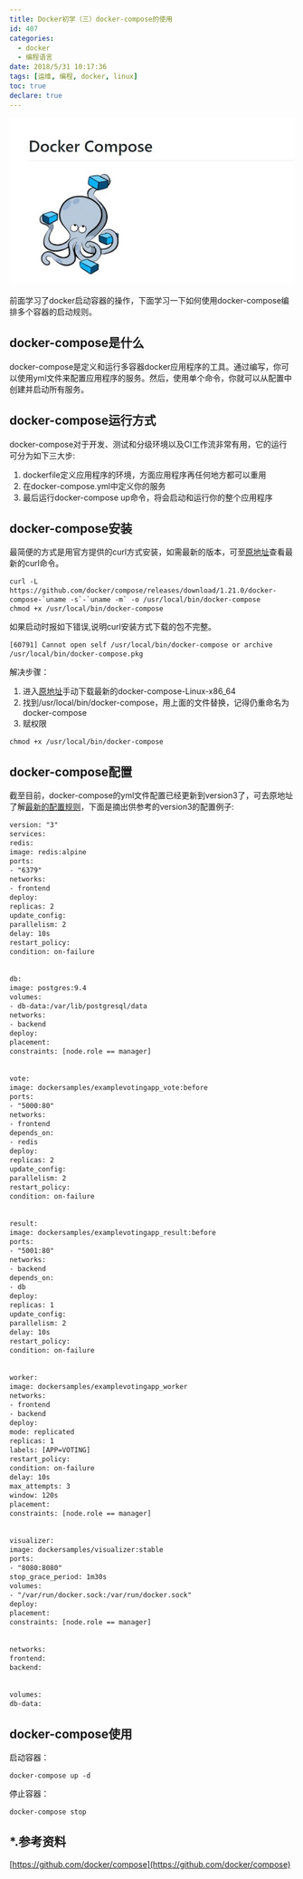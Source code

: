 ```yaml
---
title: Docker初学（三）docker-compose的使用
id: 407
categories:
  - docker
  - 编程语言
date: 2018/5/31 10:17:36  
tags: [运维, 编程, docker, linux]
toc: true
declare: true
---
```

![img](/img/xjy/p43001s.jpg)<br/><br/>
前面学习了docker启动容器的操作，下面学习一下如何使用docker-compose编排多个容器的启动规则。

<!--more-->

## docker-compose是什么 ##
docker-compose是定义和运行多容器docker应用程序的工具。通过编写，你可以使用yml文件来配置应用程序的服务。然后，使用单个命令，你就可以从配置中创建并启动所有服务。

## docker-compose运行方式
docker-compose对于开发、测试和分级环境以及CI工作流非常有用，它的运行可分为如下三大步:
1. dockerfile定义应用程序的环境，方面应用程序再任何地方都可以重用
2. 在docker-compose.yml中定义你的服务
3. 最后运行docker-compose up命令，将会启动和运行你的整个应用程序

## docker-compose安装
最简便的方式是用官方提供的curl方式安装，如需最新的版本，可至[原地址](https://github.com/docker/compose/releases)查看最新的curl命令。
```shell
curl -L https://github.com/docker/compose/releases/download/1.21.0/docker-compose-`uname -s`-`uname -m` -o /usr/local/bin/docker-compose
chmod +x /usr/local/bin/docker-compose
```
如果启动时报如下错误,说明curl安装方式下载的包不完整。
```text
[60791] Cannot open self /usr/local/bin/docker-compose or archive /usr/local/bin/docker-compose.pkg
```
解决步骤：
1. 进入[原地址](https://github.com/docker/compose/releases)手动下载最新的docker-compose-Linux-x86_64
2. 找到/usr/local/bin/docker-compose，用上面的文件替换，记得仍重命名为docker-compose
3. 赋权限
```shell
chmod +x /usr/local/bin/docker-compose
```
## docker-compose配置
截至目前，docker-compose的yml文件配置已经更新到version3了，可去原地址了解[最新的配置规则](https://github.com/docker/docker.github.io/blob/master/compose/compose-file/index.md)，下面是摘出供参考的version3的配置例子:

```text
version: "3"
services:
redis:
image: redis:alpine
ports:
- "6379"
networks:
- frontend
deploy:
replicas: 2
update_config:
parallelism: 2
delay: 10s
restart_policy:
condition: on-failure


db:
image: postgres:9.4
volumes:
- db-data:/var/lib/postgresql/data
networks:
- backend
deploy:
placement:
constraints: [node.role == manager]


vote:
image: dockersamples/examplevotingapp_vote:before
ports:
- "5000:80"
networks:
- frontend
depends_on:
- redis
deploy:
replicas: 2
update_config:
parallelism: 2
restart_policy:
condition: on-failure


result:
image: dockersamples/examplevotingapp_result:before
ports:
- "5001:80"
networks:
- backend
depends_on:
- db
deploy:
replicas: 1
update_config:
parallelism: 2
delay: 10s
restart_policy:
condition: on-failure


worker:
image: dockersamples/examplevotingapp_worker
networks:
- frontend
- backend
deploy:
mode: replicated
replicas: 1
labels: [APP=VOTING]
restart_policy:
condition: on-failure
delay: 10s
max_attempts: 3
window: 120s
placement:
constraints: [node.role == manager]


visualizer:
image: dockersamples/visualizer:stable
ports:
- "8080:8080"
stop_grace_period: 1m30s
volumes:
- "/var/run/docker.sock:/var/run/docker.sock"
deploy:
placement:
constraints: [node.role == manager]


networks:
frontend:
backend:


volumes:
db-data:
```
## docker-compose使用
启动容器：
```shell
docker-compose up -d
```
停止容器：
```shell
docker-compose stop
```
## *.参考资料 
[https://github.com/docker/compose](https://github.com/docker/compose)




